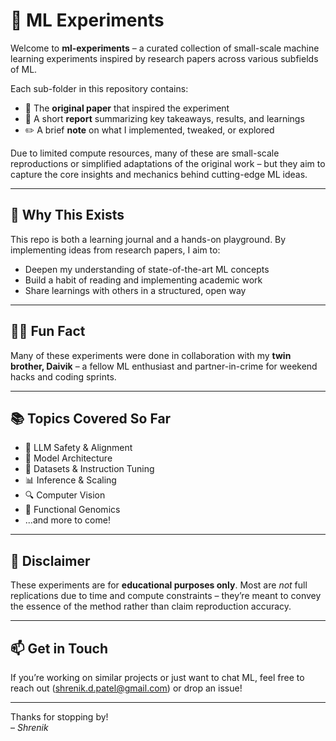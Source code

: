 # 🧪 ML Experiments

Welcome to **ml-experiments** – a curated collection of small-scale machine learning experiments inspired by research papers across various subfields of ML.  

Each sub-folder in this repository contains:
- 📄 The **original paper** that inspired the experiment
- 🧠 A short **report** summarizing key takeaways, results, and learnings
- ✏️ A brief **note** on what I implemented, tweaked, or explored

Due to limited compute resources, many of these are small-scale reproductions or simplified adaptations of the original work – but they aim to capture the core insights and mechanics behind cutting-edge ML ideas.

---

## 🌟 Why This Exists
This repo is both a learning journal and a hands-on playground. By implementing ideas from research papers, I aim to:
- Deepen my understanding of state-of-the-art ML concepts
- Build a habit of reading and implementing academic work
- Share learnings with others in a structured, open way

---

## 👯‍♂️ Fun Fact
Many of these experiments were done in collaboration with my **twin brother, Daivik** – a fellow ML enthusiast and partner-in-crime for weekend hacks and coding sprints.

---

## 📚 Topics Covered So Far
- 🧠 LLM Safety & Alignment
- 🤖 Model Architecture
- 🧩 Datasets & Instruction Tuning
- 📊 Inference & Scaling
- 🔍 Computer Vision
- 🧬 Functional Genomics
- ...and more to come!

---

## 📌 Disclaimer
These experiments are for **educational purposes only**. Most are *not* full replications due to time and compute constraints – they’re meant to convey the essence of the method rather than claim reproduction accuracy.

---

## 📫 Get in Touch
If you’re working on similar projects or just want to chat ML, feel free to reach out (shrenik.d.patel@gmail.com) or drop an issue!

---

Thanks for stopping by!  
– *Shrenik*

